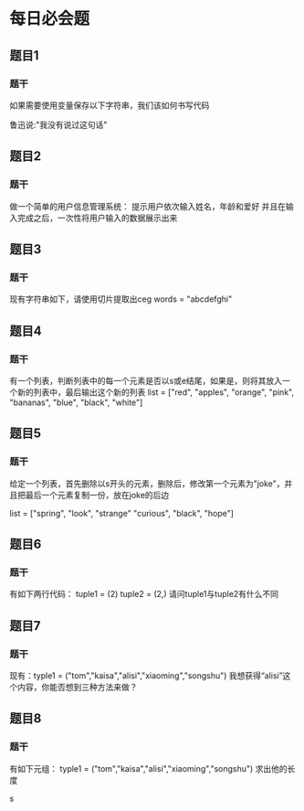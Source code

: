 # 每日必会题

## 题目1 

### 题干

如果需要使用变量保存以下字符串，我们该如何书写代码

鲁迅说:"我没有说过这句话"

## 题目2 

### 题干

做一个简单的用户信息管理系统：
提示用户依次输入姓名，年龄和爱好
并且在输入完成之后，一次性将用户输入的数据展示出来

## 题目3 

### 题干

现有字符串如下，请使用切片提取出ceg
words = "abcdefghi"

## 题目4

### 题干

有一个列表，判断列表中的每一个元素是否以s或e结尾，如果是，则将其放入一个新的列表中，最后输出这个新的列表
list = ["red", "apples", "orange", "pink", "bananas", "blue", "black", "white"]

## 题目5

### 题干

给定一个列表，首先删除以s开头的元素，删除后，修改第一个元素为"joke"，并且把最后一个元素复制一份，放在joke的后边

list = ["spring", "look", "strange" "curious", "black", "hope"]

## 题目6

### 题干

有如下两行代码：
tuple1 = (2)
tuple2 = (2,)
请问tuple1与tuple2有什么不同

## 题目7

### 题干

现有：typle1 = ("tom","kaisa","alisi","xiaoming","songshu")
我想获得“alisi”这个内容，你能否想到三种方法来做？

## 题目8

### 题干

有如下元组：
typle1 = ("tom","kaisa","alisi","xiaoming","songshu")
求出他的长度

s






